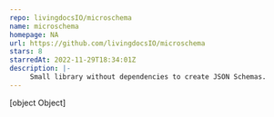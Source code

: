```yaml
---
repo: livingdocsIO/microschema
name: microschema
homepage: NA
url: https://github.com/livingdocsIO/microschema
stars: 8
starredAt: 2022-11-29T18:34:01Z
description: |-
     Small library without dependencies to create JSON Schemas.
---
```


[object Object]
